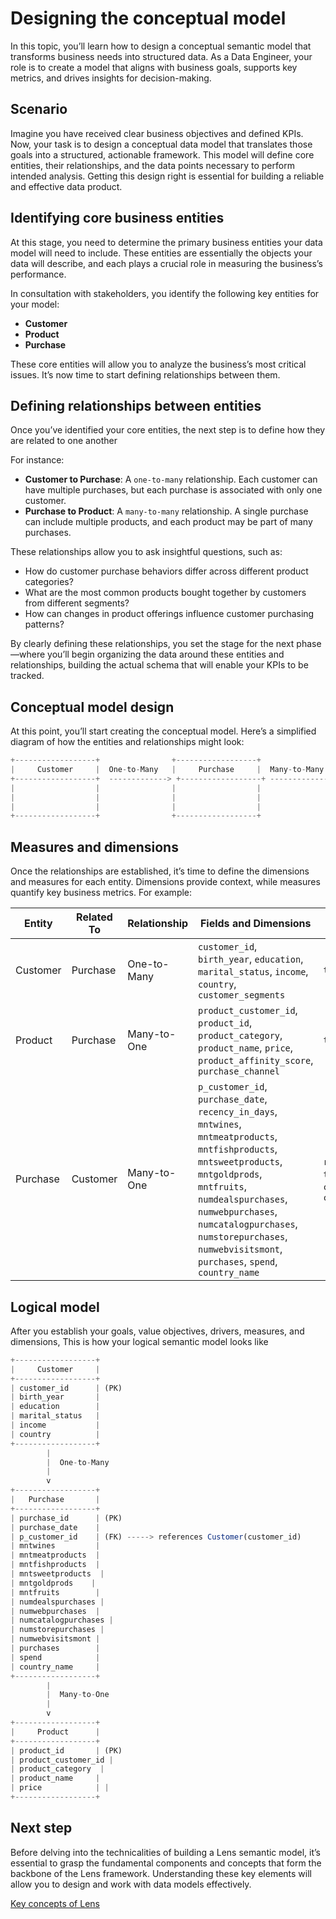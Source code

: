 # Designing the conceptual model

In this topic, you’ll learn how to design a conceptual semantic model that transforms business needs into structured data. As a Data Engineer, your role is to create a model that aligns with business goals, supports key metrics, and drives insights for decision-making.

## Scenario

Imagine you have received clear business objectives and defined KPIs. Now, your task is to design a conceptual data model that translates those goals into a structured, actionable framework. This model will define core entities, their relationships, and the data points necessary to perform intended analysis. Getting this design right is essential for building a reliable and effective data product.

## Identifying core business entities

At this stage, you need to determine the primary business entities your data model will need to include. These entities are essentially the objects your data will describe, and each plays a crucial role in measuring the business’s performance.

In consultation with stakeholders, you identify the following key entities for your model:

- **Customer**
- **Product**
- **Purchase**

These core entities will allow you to analyze the business’s most critical issues. It’s now time to start defining relationships between them.

## Defining relationships between entities

Once you’ve identified your core entities, the next step is to define how they are related to one another

For instance:

- **Customer to Purchase**: A `one-to-many` relationship. Each customer can have multiple purchases, but each purchase is associated with only one customer.
- **Purchase to Product**: A `many-to-many` relationship. A single purchase can include multiple products, and each product may be part of many purchases.

These relationships allow you to ask insightful questions, such as:

- How do customer purchase behaviors differ across different product categories?
- What are the most common products bought together by customers from different segments?
- How can changes in product offerings influence customer purchasing patterns?

By clearly defining these relationships, you set the stage for the next phase—where you’ll begin organizing the data around these entities and relationships, building the actual schema that will enable your KPIs to be tracked.

## Conceptual model design

At this point, you’ll start creating the conceptual model. Here’s a simplified diagram of how the entities and relationships might look:

```jsx
+------------------+                +------------------+                +------------------+
|     Customer     |  One-to-Many   |     Purchase     |  Many-to-Many  |     Product      |
+------------------+  -------------> +------------------+ -------------> +------------------+
|                  |                |                  |                |                  |
|                  |                |                  |                |                  |
|                  |                |                  |                |                  |
+------------------+                +------------------+                +------------------+

```

## Measures and dimensions

Once the relationships are established, it’s time to define the dimensions and measures for each entity. Dimensions provide context, while measures quantify key business metrics. For example:

| **Entity** | **Related To** | **Relationship** | **Fields and Dimensions** | **Measures** |
| --- | --- | --- | --- | --- |
| Customer | Purchase | One-to-Many | `customer_id`, `birth_year`, `education`, `marital_status`, `income`, `country`, `customer_segments` | `total_customers` |
| Product | Purchase | Many-to-One | `product_customer_id`, `product_id`, `product_category`, `product_name`, `price`, `product_affinity_score`, `purchase_channel` | `total_products` |
| Purchase | Customer | Many-to-One | `p_customer_id`, `purchase_date`, `recency_in_days`, `mntwines`, `mntmeatproducts`, `mntfishproducts`, `mntsweetproducts`, `mntgoldprods`, `mntfruits`, `numdealspurchases`, `numwebpurchases`, `numcatalogpurchases`, `numstorepurchases`, `numwebvisitsmont`, `purchases`, `spend`, `country_name` | `recency`, `purchase_frequency`, `total_spend`, `average_spend`, `churn_probability`, `cross_sell_opportunity_score` |

## Logical model

After you establish your goals, value objectives, drivers, measures, and dimensions, This is how your logical semantic model looks like 

```jsx
+------------------+
|     Customer     |
+------------------+
| customer_id      | (PK)
| birth_year       |
| education        |
| marital_status   |
| income           |
| country          |
+------------------+
        |
        |  One-to-Many
        |
        v
+------------------+
|   Purchase       |
+------------------+
| purchase_id      | (PK)
| purchase_date    |
| p_customer_id    | (FK) -----> references Customer(customer_id)
| mntwines         |
| mntmeatproducts  |
| mntfishproducts  |
| mntsweetproducts  |
| mntgoldprods    |
| mntfruits        |
| numdealspurchases |
| numwebpurchases  |
| numcatalogpurchases |
| numstorepurchases |
| numwebvisitsmont |
| purchases        |
| spend            |
| country_name     |
+------------------+
        |
        |  Many-to-One
        |
        v
+------------------+
|     Product      |
+------------------+
| product_id       | (PK)
| product_customer_id |
| product_category  |
| product_name     |
| price            | |
+------------------+

```

## Next step

Before delving into the technicalities of building a Lens semantic model, it’s essential to grasp the fundamental components and concepts that form the backbone of the Lens framework. Understanding these key elements will allow you to design and work with data models effectively. 

[Key concepts of Lens](/learn/dp_developer_learn_track/create_semantic_model/key_concepts_of_lens/)

